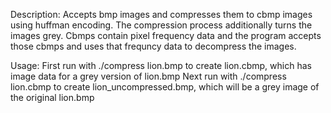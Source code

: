 Description:
Accepts bmp images and compresses them to cbmp images using huffman encoding. The compression process additionally turns the images grey.
Cbmps contain pixel frequency data and the program accepts those cbmps and uses that frequncy data to decompress the images.

Usage:
First run with ./compress lion.bmp to create lion.cbmp, which has image data for a grey version of lion.bmp
Next run with ./compress lion.cbmp to create lion_uncompressed.bmp, which will be a grey image of the original lion.bmp
